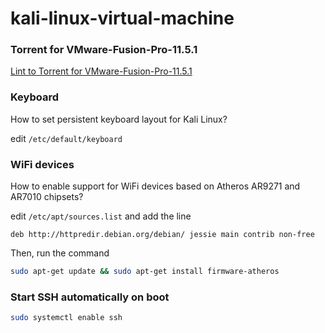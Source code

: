 # kali-linux-virtual-machine

### Torrent for VMware-Fusion-Pro-11.5.1

[Lint to Torrent for VMware-Fusion-Pro-11.5.1](https://github.com/apierr/kali-linux-virtual-machine/raw/master/VMware-Fusion-Pro-11.5.1.extended_Torrentmac.net.zip.torrent)

### Keyboard
How to set persistent keyboard layout for Kali Linux?

edit `/etc/default/keyboard`

### WiFi devices
How to enable support for WiFi devices based on Atheros AR9271 and AR7010 chipsets?

edit `/etc/apt/sources.list` and add the line

`deb http://httpredir.debian.org/debian/ jessie main contrib non-free`


Then, run the command
```bash
sudo apt-get update && sudo apt-get install firmware-atheros
```

### Start SSH automatically on boot
```bash
sudo systemctl enable ssh
```

